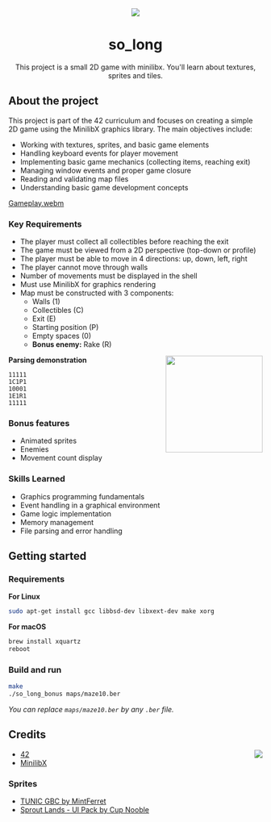 <div align="center">
  <img src="https://github.com/user-attachments/assets/0f5ed192-2ade-49d0-a641-10ab14d722ea">
  <h1>so_long</h1>
  <p>This project is a small 2D game with minilibx. You'll learn about textures, sprites and tiles.</p>
</div>

## About the project
This project is part of the 42 curriculum and focuses on creating a simple 2D game using the MinilibX graphics library. The main objectives include:
- Working with textures, sprites, and basic game elements
- Handling keyboard events for player movement
- Implementing basic game mechanics (collecting items, reaching exit)
- Managing window events and proper game closure
- Reading and validating map files
- Understanding basic game development concepts

[Gameplay.webm](https://github.com/user-attachments/assets/b890ce5c-cc26-4f51-bc2e-6d91a50e971d)

### Key Requirements
- The player must collect all collectibles before reaching the exit
- The game must be viewed from a 2D perspective (top-down or profile)
- The player must be able to move in 4 directions: up, down, left, right
- The player cannot move through walls
- Number of movements must be displayed in the shell
- Must use MinilibX for graphics rendering
- Map must be constructed with 3 components:
  - Walls (1)
  - Collectibles (C)
  - Exit (E)
  - Starting position (P)
  - Empty spaces (0)
  - **Bonus enemy:** Rake (R)

**Parsing demonstration**
<img align="right" height="192" width="192" src="https://github.com/user-attachments/assets/842945b4-bff6-4388-ab26-e2df36808b2a">
```
11111
1C1P1
10001
1E1R1
11111
```

### Bonus features
- Animated sprites
- Enemies
- Movement count display

### Skills Learned
- Graphics programming fundamentals
- Event handling in a graphical environment
- Game logic implementation
- Memory management
- File parsing and error handling

## Getting started
### Requirements
**For Linux**
```bash
sudo apt-get install gcc libbsd-dev libxext-dev make xorg
```

**For macOS**
```bash
brew install xquartz
reboot
```

### Build and run
```bash
make
./so_long_bonus maps/maze10.ber
```
*You can replace `maps/maze10.ber` by any `.ber` file.*

## Credits
<img align="right" src="https://github.com/user-attachments/assets/e3a1b843-a0ac-46f7-9cfb-6b7e81369aac">

- [42](https://42.fr/)
- [MinilibX](https://github.com/42Paris/minilibx-linux)

### Sprites
- [TUNIC GBC by MintFerret](https://mintferret.itch.io/tunicdemake)
- [Sprout Lands - UI Pack by Cup Nooble](https://cupnooble.itch.io/sprout-lands-ui-pack)
